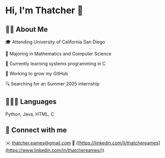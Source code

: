 # Hi, I'm Thatcher 👋

## 🧑🏻 About Me
🎓 Attending University of California San Diego

📝 Majoring in Mathematics and Computer Science

🧠 Currently learning systems programming in C

🌱 Working to grow my GitHub

🔍 Searching for an Summer 2025 internship

## 👨🏻‍💻 Languages
Python, Java, HTML, C

## 💬 Connect with me

✉️ thatcher.eames@gmail.com
💼 ([https://linkedin.com/li/thatchereames](https://www.linkedin.com/in/thatchereames/))
<!--
**thatchereames/thatchereames** is a ✨ _special_ ✨ repository because its `README.md` (this file) appears on your GitHub profile.

Here are some ideas to get you started:

- 🔭 I’m currently working on ...
- 🌱 I’m currently learning ...
- 👯 I’m looking to collaborate on ...
- 🤔 I’m looking for help with ...
- 💬 Ask me about ...
- 📫 How to reach me: ...
- 😄 Pronouns: ...
- ⚡ Fun fact: ...
-->
